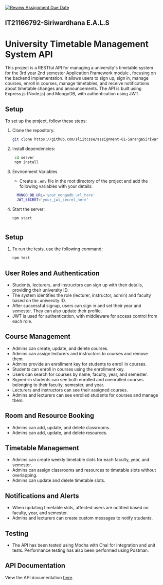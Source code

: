 [![Review Assignment Due Date](https://classroom.github.com/assets/deadline-readme-button-24ddc0f5d75046c5622901739e7c5dd533143b0c8e959d652212380cedb1ea36.svg)](https://classroom.github.com/a/MhkFIDKy)

## IT21166792-Siriwardhana E.A.L.S 

# University Timetable Management System API


This project is a RESTful API for managing a university's timetable system  for the 3rd year 2nd semester Application Framework module , focusing on the backend implementation. It allows users to sign up, sign in, manage courses, enroll in courses, manage timetables, and receive notifications about timetable changes and announcements. The API is built using Express.js (Node.js) and MongoDB, with authentication using JWT.

## Setup

To set up the project, follow these steps:

1. Clone the repository:

   ```bash
   git clone https://github.com/sliitcsse/assignment-01-SarangaSiriwardhana9.git

2. Install dependencies:
   
   ```bash
    cd server
    npm install
   ```
   
3. Environment Variables
    - Create a `.env` file in the root directory of the project and add the following variables with your details:
      
    ```bash
      MONGO_DB_URL='your_mongodb_url_here'
      JWT_SECRET='your_jwt_secret_here'
      ```
   
4. Start the server:

    ```
    npm start
      
## Setup

1. To run the tests, use the following command:
     ```bash
   npm test

## User Roles and Authentication

- Students, lecturers, and instructors can sign up with their details, providing their university ID.
- The system identifies the role (lecturer, instructor, admin) and faculty based on the university ID.
- After successful signup, users can sign in and set their year and semester. They can also update their profile.
- JWT is used for authentication, with middleware for access control from each role.

## Course Management

- Admins can create, update, and delete courses.
- Admins can assign lecturers and instructors to courses and remove them.
- Admins provide an enrollment key for students to enroll in courses.
- Students can enroll in courses using the enrollment key.
- Users can search for courses by name, faculty, year, and semester.
- Signed-in students can see both enrolled and unenrolled courses belonging to their faculty, semester, and year.
- Lecturers and instructors can see their assigned courses.
- Admins and lecturers can see enrolled students for courses and manage them.

## Room and Resource Booking
- Admins can add, update, and delete classrooms.
- Admins can add, update, and delete resources.

## Timetable Management

- Admins can create weekly timetable slots for each faculty, year, and semester.
- Admins can assign classrooms and resources to timetable slots without overlapping.
- Admins can update and delete timetable slots.

## Notifications and Alerts

- When updating timetable slots, affected users are notified based on faculty, year, and semester.
- Admins and lecturers can create custom messages to notify students.

## Testing

- The API has been tested using Mocha with Chai for integration and unit tests. Performance testing has also been performed using Postman.

## API Documentation

View the API documentation [here](https://documenter.getpostman.com/view/26798436/2sA35Bc4Yk).
